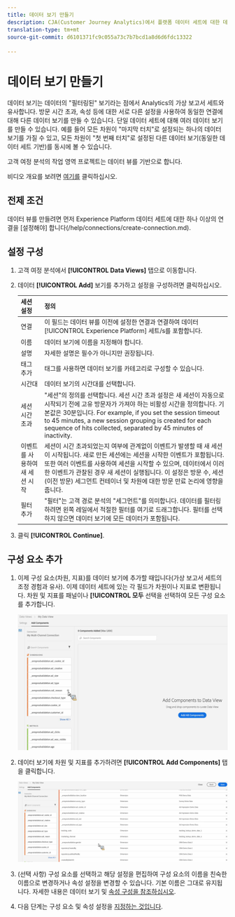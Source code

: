 ```yaml
---
title: 데이터 보기 만들기
description: CJA(Customer Journey Analytics)에서 플랫폼 데이터 세트에 대한 데이터 보기를 만드는 방법에 대해 설명합니다.
translation-type: tm+mt
source-git-commit: d6101371fc9c055a73c7b7bcd1a8d6d6fdc13322

---
```



# 데이터 보기 만들기

데이터 보기는 데이터의 &quot;필터링된&quot; 보기라는 점에서 Analytics의 가상 보고서 세트와 유사합니다. 방문 시간 초과, 속성 등에 대한 서로 다른 설정을 사용하여 동일한 연결에 대해 다른 데이터 보기를 만들 수 있습니다. 단일 데이터 세트에 대해 여러 데이터 보기를 만들 수 있습니다. 예를 들어 모든 차원이 &quot;마지막 터치&quot;로 설정되는 하나의 데이터 보기를 가질 수 있고, 모든 차원이 &quot;첫 번째 터치&quot;로 설정된 다른 데이터 보기(동일한 데이터 세트 기반)를 동시에 볼 수 있습니다.

고객 여정 분석의 작업 영역 프로젝트는 데이터 뷰를 기반으로 합니다.

비디오 개요를 보려면 [여기를](https://docs.adobe.com/content/help/en/platform-learn/tutorials/cja/basic-configuration-for-data-views.html) 클릭하십시오.

## 전제 조건

데이터 뷰를 만들려면 먼저 Experience Platform 데이터 세트에 대한 하나 이상의 연결을 [설정해야] 합니다(/help/connections/create-connection.md).

## 설정 구성

1. 고객 여정 분석에서 **[!UICONTROL Data Views]** 탭으로 이동합니다.

1. 데이터 **[!UICONTROL Add]** 보기를 추가하고 설정을 구성하려면 클릭하십시오.

   | 세션 설정 | 정의 |
   |---|---|
   | 연결 | 이 필드는 데이터 뷰를 이전에 설정한 연결과 연결하여 데이터 [!UICONTROL Experience Platform] 세트/s를 포함합니다. |
   |  이름  | 데이터 보기에 이름을 지정해야 합니다. |
   | 설명 | 자세한 설명은 필수가 아니지만 권장됩니다. |
   | 태그 추가 | 태그를 사용하면 데이터 보기를 카테고리로 구성할 수 있습니다. |
   | 시간대 | 데이터 보기의 시간대를 선택합니다. |
   | 세션 시간 초과 | &quot;세션&quot;의 정의를 선택합니다. 세션 시간 초과 설정은 새 세션이 자동으로 시작되기 전에 고유 방문자가 가져야 하는 비활성 시간을 정의합니다. 기본값은 30분입니다. For example, if you set the session timeout to 45 minutes, a new session grouping is created for each sequence of hits collected, separated by 45 minutes of inactivity. <!--This setting impacts not only your visit counts, but also how visit segment containers are evaluated, and the visit expiration logic for any eVars expiring on visit. Decreasing the session timeout will likely increase the total number of visits in your reporting, while increasing the visit timeout will likely decrease the total number of visits in your reporting. This needs to be reviewed.--> |
   | 이벤트를 사용하여 새 세션 시작 | 세션이 시간 초과되었는지 여부에 관계없이 이벤트가 발생할 때 새 세션이 시작됩니다. 새로 만든 세션에는 세션을 시작한 이벤트가 포함됩니다. 또한 여러 이벤트를 사용하여 세션을 시작할 수 있으며, 데이터에서 이러한 이벤트가 관찰된 경우 새 세션이 실행됩니다. 이 설정은 방문 수, 세션(이전 방문) 세그먼트 컨테이너 및 차원에 대한 방문 만료 논리에 영향을 줍니다. |
   | 필터 추가 | &quot;필터&quot;는 고객 경로 분석의 &quot;세그먼트&quot;를 의미합니다. 데이터를 필터링하려면 왼쪽 레일에서 적절한 필터를 여기로 드래그합니다. 필터를 선택하지 않으면 데이터 보기에 모든 데이터가 포함됩니다. |

1. 클릭 **[!UICONTROL Continue]**.

## 구성 요소 추가

1. 이제 구성 요소(차원, 지표)를 데이터 보기에 추가할 때입니다(가상 보고서 세트의 조정 경험과 유사). 이제 데이터 세트에 있는 각 필드가 차원이나 지표로 변환됩니다. 차원 및 지표를 패널이나 **[!UICONTROL 모두** 선택을 선택하여 모든 구성 요소를 추가합니다.

   ![](assets/add-all-components.png)

1. 데이터 보기에 차원 및 지표를 추가하려면 **[!UICONTROL Add Components]** 탭을 클릭합니다.

   ![](assets/add-all-components2.png)

1. (선택 사항) 구성 요소를 선택하고 해당 설정을 편집하여 구성 요소의 이름을 친숙한 이름으로 변경하거나 속성 설정을 변경할 수 있습니다. 기본 이름은 그대로 유지됩니다. 자세한 내용은 데이터 보기 및 [속성 구성을 참조하십시오](/help/data-views/configure-dataviews.md).

1. 다음 단계는 구성 요소 및 속성 설정을 [지정하는 것입니다](/help/data-views/configure-dataviews.md).